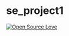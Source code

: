 # se_project1
[![Open Source Love](https://badges.frapsoft.com/os/v1/open-source.svg?v=103)](https://github.com/ellerbrock/open-source-badges/)
